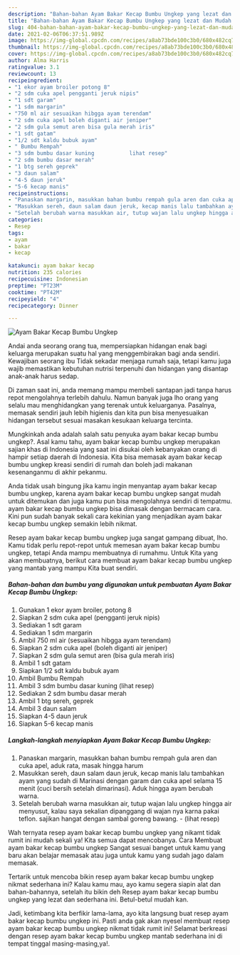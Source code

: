 ```yaml
---
description: "Bahan-bahan Ayam Bakar Kecap Bumbu Ungkep yang lezat dan Mudah Dibuat"
title: "Bahan-bahan Ayam Bakar Kecap Bumbu Ungkep yang lezat dan Mudah Dibuat"
slug: 404-bahan-bahan-ayam-bakar-kecap-bumbu-ungkep-yang-lezat-dan-mudah-dibuat
date: 2021-02-06T06:37:51.989Z
image: https://img-global.cpcdn.com/recipes/a8ab73bde100c3b0/680x482cq70/ayam-bakar-kecap-bumbu-ungkep-foto-resep-utama.jpg
thumbnail: https://img-global.cpcdn.com/recipes/a8ab73bde100c3b0/680x482cq70/ayam-bakar-kecap-bumbu-ungkep-foto-resep-utama.jpg
cover: https://img-global.cpcdn.com/recipes/a8ab73bde100c3b0/680x482cq70/ayam-bakar-kecap-bumbu-ungkep-foto-resep-utama.jpg
author: Alma Harris
ratingvalue: 3.1
reviewcount: 13
recipeingredient:
- "1 ekor ayam broiler potong 8"
- "2 sdm cuka apel pengganti jeruk nipis"
- "1 sdt garam"
- "1 sdm margarin"
- "750 ml air sesuaikan hibgga ayam terendam"
- "2 sdm cuka apel boleh diganti air jeniper"
- "2 sdm gula semut aren bisa gula merah iris"
- "1 sdt gatam"
- "1/2 sdt kaldu bubuk ayam"
- " Bumbu Rempah"
- "3 sdm bumbu dasar kuning           lihat resep"
- "2 sdm bumbu dasar merah"
- "1 btg sereh geprek"
- "3 daun salam"
- "4-5 daun jeruk"
- "5-6 kecap manis"
recipeinstructions:
- "Panaskan margarin, masukkan bahan bumbu rempah gula aren dan cuka apel, aduk rata, masak hingga harum"
- "Masukkan sereh, daun salam daun jeruk, kecap manis lalu tambahkan ayam yang sudah di Marinasi dengan garam dan cuka apel selama 15 menit (cuci bersih setelah dimarinasi). Aduk hingga ayam berubah warna."
- "Setelah berubah warna masukkan air, tutup wajan lalu ungkep hingga air menyusut, kalau saya sekalian dipanggang di wajan nya karna pakai teflon. sajikan hangat dengan sambal goreng bawang.           (lihat resep)"
categories:
- Resep
tags:
- ayam
- bakar
- kecap

katakunci: ayam bakar kecap 
nutrition: 235 calories
recipecuisine: Indonesian
preptime: "PT23M"
cooktime: "PT42M"
recipeyield: "4"
recipecategory: Dinner

---
```



![Ayam Bakar Kecap Bumbu Ungkep](https://img-global.cpcdn.com/recipes/a8ab73bde100c3b0/680x482cq70/ayam-bakar-kecap-bumbu-ungkep-foto-resep-utama.jpg)

Andai anda seorang orang tua, mempersiapkan hidangan enak bagi keluarga merupakan suatu hal yang menggembirakan bagi anda sendiri. Kewajiban seorang ibu Tidak sekadar menjaga rumah saja, tetapi kamu juga wajib memastikan kebutuhan nutrisi terpenuhi dan hidangan yang disantap anak-anak harus sedap.

Di zaman  saat ini, anda memang mampu membeli santapan jadi tanpa harus repot mengolahnya terlebih dahulu. Namun banyak juga lho orang yang selalu mau menghidangkan yang terenak untuk keluarganya. Pasalnya, memasak sendiri jauh lebih higienis dan kita pun bisa menyesuaikan hidangan tersebut sesuai masakan kesukaan keluarga tercinta. 



Mungkinkah anda adalah salah satu penyuka ayam bakar kecap bumbu ungkep?. Asal kamu tahu, ayam bakar kecap bumbu ungkep merupakan sajian khas di Indonesia yang saat ini disukai oleh kebanyakan orang di hampir setiap daerah di Indonesia. Kita bisa memasak ayam bakar kecap bumbu ungkep kreasi sendiri di rumah dan boleh jadi makanan kesenanganmu di akhir pekanmu.

Anda tidak usah bingung jika kamu ingin menyantap ayam bakar kecap bumbu ungkep, karena ayam bakar kecap bumbu ungkep sangat mudah untuk ditemukan dan juga kamu pun bisa mengolahnya sendiri di tempatmu. ayam bakar kecap bumbu ungkep bisa dimasak dengan bermacam cara. Kini pun sudah banyak sekali cara kekinian yang menjadikan ayam bakar kecap bumbu ungkep semakin lebih nikmat.

Resep ayam bakar kecap bumbu ungkep juga sangat gampang dibuat, lho. Kamu tidak perlu repot-repot untuk memesan ayam bakar kecap bumbu ungkep, tetapi Anda mampu membuatnya di rumahmu. Untuk Kita yang akan membuatnya, berikut cara membuat ayam bakar kecap bumbu ungkep yang mantab yang mampu Kita buat sendiri.

<!--inarticleads1-->

##### Bahan-bahan dan bumbu yang digunakan untuk pembuatan Ayam Bakar Kecap Bumbu Ungkep:

1. Gunakan 1 ekor ayam broiler, potong 8
1. Siapkan 2 sdm cuka apel (pengganti jeruk nipis)
1. Sediakan 1 sdt garam
1. Sediakan 1 sdm margarin
1. Ambil 750 ml air (sesuaikan hibgga ayam terendam)
1. Siapkan 2 sdm cuka apel (boleh diganti air jeniper)
1. Siapkan 2 sdm gula semut aren (bisa gula merah iris)
1. Ambil 1 sdt gatam
1. Siapkan 1/2 sdt kaldu bubuk ayam
1. Ambil  Bumbu Rempah
1. Ambil 3 sdm bumbu dasar kuning           (lihat resep)
1. Sediakan 2 sdm bumbu dasar merah
1. Ambil 1 btg sereh, geprek
1. Ambil 3 daun salam
1. Siapkan 4-5 daun jeruk
1. Siapkan 5-6 kecap manis




<!--inarticleads2-->

##### Langkah-langkah menyiapkan Ayam Bakar Kecap Bumbu Ungkep:

1. Panaskan margarin, masukkan bahan bumbu rempah gula aren dan cuka apel, aduk rata, masak hingga harum
1. Masukkan sereh, daun salam daun jeruk, kecap manis lalu tambahkan ayam yang sudah di Marinasi dengan garam dan cuka apel selama 15 menit (cuci bersih setelah dimarinasi). Aduk hingga ayam berubah warna.
1. Setelah berubah warna masukkan air, tutup wajan lalu ungkep hingga air menyusut, kalau saya sekalian dipanggang di wajan nya karna pakai teflon. sajikan hangat dengan sambal goreng bawang. -           (lihat resep)




Wah ternyata resep ayam bakar kecap bumbu ungkep yang nikamt tidak rumit ini mudah sekali ya! Kita semua dapat mencobanya. Cara Membuat ayam bakar kecap bumbu ungkep Sangat sesuai banget untuk kamu yang baru akan belajar memasak atau juga untuk kamu yang sudah jago dalam memasak.

Tertarik untuk mencoba bikin resep ayam bakar kecap bumbu ungkep nikmat sederhana ini? Kalau kamu mau, ayo kamu segera siapin alat dan bahan-bahannya, setelah itu bikin deh Resep ayam bakar kecap bumbu ungkep yang lezat dan sederhana ini. Betul-betul mudah kan. 

Jadi, ketimbang kita berfikir lama-lama, ayo kita langsung buat resep ayam bakar kecap bumbu ungkep ini. Pasti anda gak akan nyesel membuat resep ayam bakar kecap bumbu ungkep nikmat tidak rumit ini! Selamat berkreasi dengan resep ayam bakar kecap bumbu ungkep mantab sederhana ini di tempat tinggal masing-masing,ya!.

